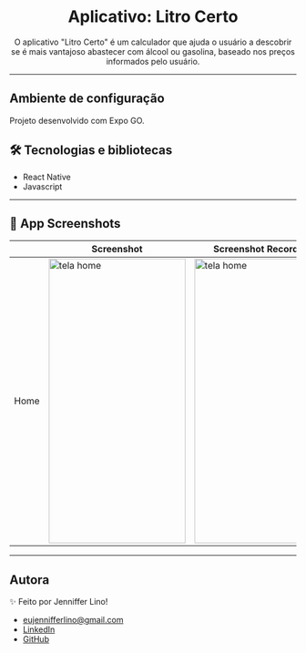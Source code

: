 <h1 align="center">Aplicativo: Litro Certo</h1>
<p align="center">O aplicativo "Litro Certo" é um calculador que ajuda o usuário a descobrir se é mais vantajoso abastecer com álcool ou gasolina, baseado nos preços informados pelo usuário.</p>

---

## Ambiente de configuração
Projeto desenvolvido com Expo GO.

## 🛠 Tecnologias e bibliotecas
* React Native
* Javascript

---

## 📸 App Screenshots

|                 |                                                                   Screenshot                                                                               |                                                                   Screenshot Recording                                                                      |
|-----------------|------------------------------------------------------------------------------------------------------------------------------------------------------------|-------------------------------------------------------------------------------------------------------------------------------------------------------------|
|      Home       | <img src="https://user-images.githubusercontent.com/111028742/232250817-feca513d-d274-4078-91b4-6129e701a06c.png" alt="tela home" width="240" height="500">| <img src="https://user-images.githubusercontent.com/111028742/232251780-958d4024-0cad-46d8-8ac0-62250dc99259.gif" alt="tela home" width="240" height="500"> |



---

## Autora
✨ Feito por Jenniffer Lino!

* eujennifferlino@gmail.com
* <a href="https://www.linkedin.com/in/jennifferlinoferreira/" target=”_blank”>LinkedIn</a>
* <a href="https://github.com/eujennifferlino" target=”_blank”>GitHub</a>
